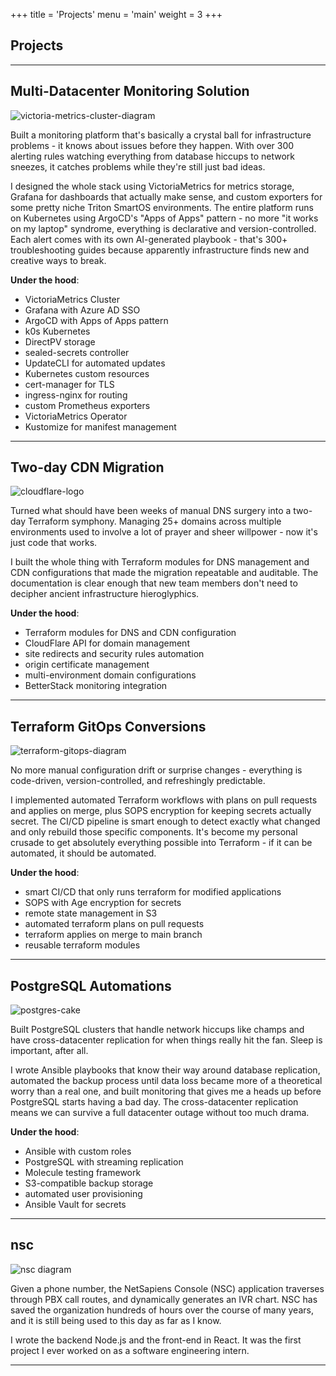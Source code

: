 +++
title = 'Projects'
menu = 'main'
weight = 3
+++

## Projects

---

## Multi-Datacenter Monitoring Solution

![victoria-metrics-cluster-diagram](https://docs.victoriametrics.com/helm/victoria-metrics-k8s-stack/img/k8s-stack-overview.webp)

Built a monitoring platform that's basically a crystal ball for infrastructure problems - it knows about issues before they happen. With over 300 alerting rules watching everything from database hiccups to network sneezes, it catches problems while they're still just bad ideas.

I designed the whole stack using VictoriaMetrics for metrics storage, Grafana for dashboards that actually make sense, and custom exporters for some pretty niche Triton SmartOS environments. The entire platform runs on Kubernetes using ArgoCD's "Apps of Apps" pattern - no more "it works on my laptop" syndrome, everything is declarative and version-controlled. Each alert comes with its own AI-generated playbook - that's 300+ troubleshooting guides because apparently infrastructure finds new and creative ways to break.

**Under the hood**:
- VictoriaMetrics Cluster
- Grafana with Azure AD SSO
- ArgoCD with Apps of Apps pattern
- k0s Kubernetes
- DirectPV storage
- sealed-secrets controller
- UpdateCLI for automated updates
- Kubernetes custom resources
- cert-manager for TLS
- ingress-nginx for routing
- custom Prometheus exporters
- VictoriaMetrics Operator
- Kustomize for manifest management

---

## Two-day CDN Migration

![cloudflare-logo](https://upload.wikimedia.org/wikipedia/commons/c/c5/Cf-logo-v-rgb.jpg)

Turned what should have been weeks of manual DNS surgery into a two-day Terraform symphony. Managing 25+ domains across multiple environments used to involve a lot of prayer and sheer willpower - now it's just code that works.

I built the whole thing with Terraform modules for DNS management and CDN configurations that made the migration repeatable and auditable. The documentation is clear enough that new team members don't need to decipher ancient infrastructure hieroglyphics.

**Under the hood**:
- Terraform modules for DNS and CDN configuration
- CloudFlare API for domain management
- site redirects and security rules automation
- origin certificate management
- multi-environment domain configurations
- BetterStack monitoring integration

---

## Terraform GitOps Conversions

![terraform-gitops-diagram](https://upload.wikimedia.org/wikipedia/commons/d/d7/Terraform-logo.png)

No more manual configuration drift or surprise changes - everything is code-driven, version-controlled, and refreshingly predictable.

I implemented automated Terraform workflows with plans on pull requests and applies on merge, plus SOPS encryption for keeping secrets actually secret. The CI/CD pipeline is smart enough to detect exactly what changed and only rebuild those specific components. It's become my personal crusade to get absolutely everything possible into Terraform - if it can be automated, it should be automated.

**Under the hood**:
- smart CI/CD that only runs terraform for modified applications
- SOPS with Age encryption for secrets
- remote state management in S3
- automated terraform plans on pull requests
- terraform applies on merge to main branch
- reusable terraform modules

---

## PostgreSQL Automations

![postgres-cake](https://live.staticflickr.com/7503/15471867088_5ef7392005_b.jpg)

Built PostgreSQL clusters that handle network hiccups like champs and have cross-datacenter replication for when things really hit the fan. Sleep is important, after all.

I wrote Ansible playbooks that know their way around database replication, automated the backup process until data loss became more of a theoretical worry than a real one, and built monitoring that gives me a heads up before PostgreSQL starts having a bad day. The cross-datacenter replication means we can survive a full datacenter outage without too much drama.

**Under the hood**:
- Ansible with custom roles
- PostgreSQL with streaming replication
- Molecule testing framework
- S3-compatible backup storage
- automated user provisioning
- Ansible Vault for secrets

---

## nsc

![nsc diagram](/images/nsc.png)

Given a phone number, the NetSapiens Console (NSC) application traverses through PBX call routes, and dynamically generates an IVR chart. NSC has saved the organization hundreds of hours over the course of many years, and it is still being used to this day as far as I know.

I wrote the backend Node.js and the front-end in React. It was the first project I ever worked on as a software engineering intern.

---

